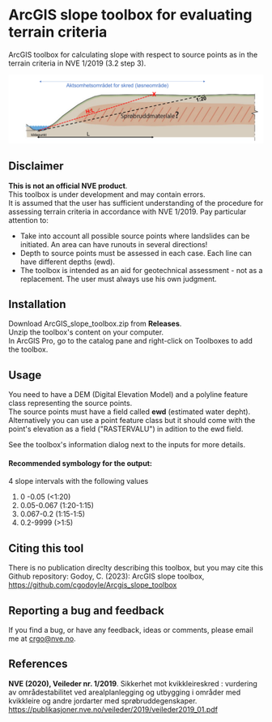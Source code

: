 # ArcGIS slope toolbox for evaluating terrain criteria
ArcGIS toolbox for calculating slope with respect to source points as in the terrain criteria in NVE 1/2019 (3.2 step 3).

![terrengkriterier](terrengkriterier.png)

## Disclaimer

**This is not an official NVE product**.<br />
This toolbox is under development and may contain errors. <br />
It is assumed that the user has sufficient understanding of the procedure for assessing terrain criteria in accordance with NVE 1/2019. 
Pay particular attention to:

- Take into account all possible source points where landslides can be initiated. An area can have runouts in several directions!
- Depth to source points must be assessed in each case. Each line can have different depths (ewd).
- The toolbox is intended as an aid for geotechnical assessment - not as a replacement. The user must always use his own judgment.

## Installation
Download ArcGIS_slope_toolbox.zip from **Releases**. <br />
Unzip the toolbox's content on your computer. <br />In ArcGIS Pro, go to the catalog pane and right-click on Toolboxes to add the toolbox.

## Usage
You need to have a DEM (Digital Elevation Model) and a polyline feature class representing the source points. <br />
The source points must have a field called **ewd** (estimated water depht). Alternatively you can use a point feature class but it should come with the point's elevation as a field ("RASTERVALU") in adition to the ewd field.<br />

See the toolbox's information dialog next to the inputs for more details. <br />

#### Recommended symbology for the output: <br />
4 slope intervals with the following values <br />
1. 0 -0.05 (<1:20)
2. 0.05-0.067 (1:20-1:15)
3. 0.067-0.2 (1:15-1:5)
4. 0.2-9999 (>1:5)
    

## Citing this tool
There is no publication direclty describing this toolbox, but you may cite this Github repository: 
Godoy, C. (2023): ArcGIS slope toolbox, https://github.com/cgodoyle/Arcgis_slope_toolbox

## Reporting a bug and feedback
If you find a bug, or have any feedback, ideas or comments, please email me at [crgo@nve.no](mailto:crgo@nve.no).



## References
**NVE (2020), Veileder nr. 1/2019**. Sikkerhet mot kvikkleireskred : vurdering av områdestabilitet ved
arealplanlegging og utbygging i områder med kvikkleire og andre jordarter med sprøbruddegenskaper.
https://publikasjoner.nve.no/veileder/2019/veileder2019_01.pdf

